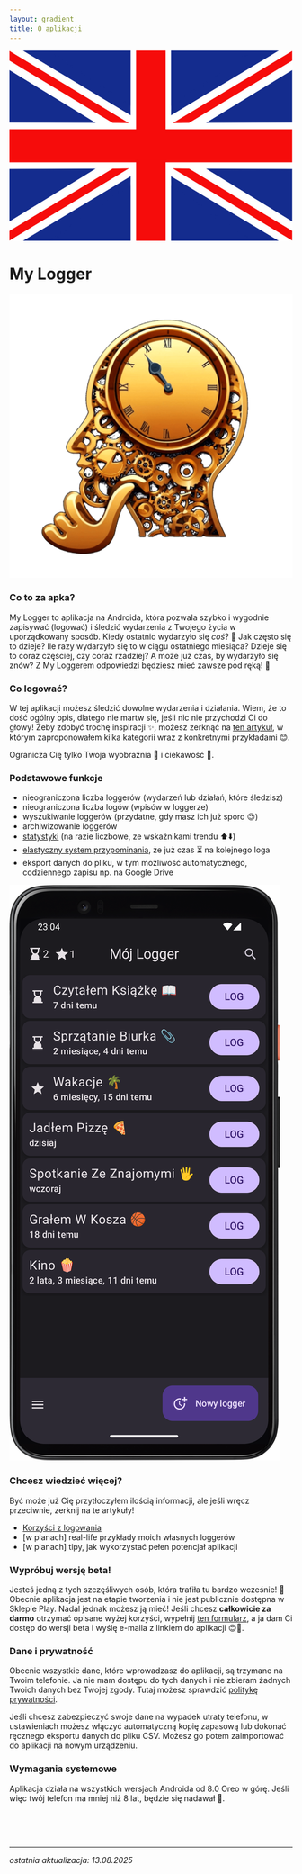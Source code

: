 ```yaml
---
layout: gradient
title: O aplikacji
---
```

<div class="language-bar">
    <a href="/en/">
        <img src="/img/flags/en.png" alt="english" class="flag" />
    </a>
</div>

# My Logger

<div class="side-by-side">
    <img src="img/logo.png" alt="logo aplikacji" class="app-logo">
    <div class="app-intro">
        <h3>Co to za apka?</h3>
        <p>My Logger to aplikacja na Androida, która pozwala szybko i wygodnie zapisywać (logować) i śledzić wydarzenia z Twojego życia w uporządkowany sposób. Kiedy ostatnio wydarzyło się <i>coś</i>? 🤔 Jak często się to dzieje? Ile razy wydarzyło się to w ciągu ostatniego miesiąca? Dzieje się to coraz częściej, czy coraz rzadziej? A może już czas, by wydarzyło się znów? Z My Loggerem odpowiedzi będziesz mieć zawsze pod ręką! 💪</p>
    </div>
</div>

<div class="side-by-side-reverse">
    <div class="app-screenshot-description">
        <h3>Co logować?</h3>
        <p>W tej aplikacji możesz śledzić dowolne wydarzenia i działania. Wiem, że to dość ogólny opis, dlatego nie martw się, jeśli nic nie przychodzi Ci do głowy! Żeby zdobyć trochę inspiracji ✨, możesz zerknąć na <a href="/co-logowac">ten artykuł</a>, w którym zaproponowałem kilka kategorii wraz z konkretnymi przykładami 😊.</p>
        <p>Ogranicza Cię tylko Twoja wyobraźnia 🌌 i ciekawość 🧐.</p>
        <h3>Podstawowe funkcje</h3>
        <ul>
            <li>nieograniczona liczba loggerów (wydarzeń lub działań, które śledzisz)</li>
            <li>nieograniczona liczba logów (wpisów w loggerze)</li>
            <li>wyszukiwanie loggerów (przydatne, gdy masz ich już sporo 😉)</li>
            <li>archiwizowanie loggerów</li>
            <li><a href="/version/1.6#nowy-wygląd-statystyk-📊">statystyki</a> (na razie liczbowe, ze wskaźnikami trendu ⬆️⬇️)</li>
            <li><a href="/version/1.5#klepsydry-⏳">elastyczny system przypominania</a>, że już czas ⏳ na kolejnego loga</li>
            <li>eksport danych do pliku, w tym możliwość automatycznego, codziennego zapisu np. na Google Drive</li>
        </ul>
    </div>
    <img src="img/app-screen.png" alt="zrzut ekranu głównego aplikacji" class="app-screenshot-right">
</div>

### Chcesz wiedzieć więcej?
Być może już Cię przytłoczyłem ilością informacji, ale jeśli wręcz przeciwnie, zerknij na te artykuły!
- [Korzyści z logowania](korzysci-z-logowania)
- [w planach] real-life przykłady moich własnych loggerów
- [w planach] tipy, jak wykorzystać pełen potencjał aplikacji

### Wypróbuj wersję beta!
Jesteś jedną z tych szczęśliwych osób, która trafiła tu bardzo wcześnie! 🎉 Obecnie aplikacja jest na etapie tworzenia i nie jest publicznie dostępna w Sklepie Play. Nadal jednak możesz ją mieć! Jeśli chcesz **całkowicie za darmo** otrzymać opisane wyżej korzyści, wypełnij <a href="https://forms.gle/1XGxMdjh5RKmZWat8" target="_blank">ten formularz</a>, a ja dam Ci dostęp do wersji beta i wyślę e-maila z linkiem do aplikacji 😊📲.

### Dane i prywatność
Obecnie wszystkie dane, które wprowadzasz do aplikacji, są trzymane na Twoim telefonie. Ja nie mam dostępu do tych danych i nie zbieram żadnych Twoich danych bez Twojej zgody. Tutaj możesz sprawdzić [politykę prywatności](polityka-prywatnosci).

Jeśli chcesz zabezpieczyć swoje dane na wypadek utraty telefonu, w ustawieniach możesz włączyć automatyczną kopię zapasową lub dokonać ręcznego eksportu danych do pliku CSV. Możesz go potem zaimportować do aplikacji na nowym urządzeniu.

### Wymagania systemowe
Aplikacja działa na wszystkich wersjach Androida od 8.0 Oreo w górę. Jeśli więc twój telefon ma mniej niż 8 lat, będzie się nadawał 🙂.

<div style="height: 50px;"></div>

---
*ostatnia aktualizacja: 13.08.2025*
